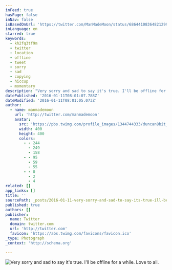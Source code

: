 ```yaml
---
inFeed: true
hasPage: false
inNav: false
isBasedOnUrl: 'https://twitter.com/ManMadeMoon/status/686441083648212992'
inLanguage: en
starred: true
keywords:
  - kh2fq3tf9m
  - twitter
  - location
  - offline
  - tweet
  - sorry
  - sad
  - copying
  - hiccup
  - momentary
description: "Very sorry and sad to say it's true. I'll be offline for a while. Love to all."
datePublished: '2016-01-11T08:01:07.788Z'
dateModified: '2016-01-11T08:01:05.073Z'
author:
  - name: manmademoon
    url: 'http://twitter.com/manmademoon'
    avatar:
      src: 'https://pbs.twimg.com/profile_images/1344744333/duncan8bit_400x400.jpg'
      width: 400
      height: 400
      colors:
        - - 244
          - 249
          - 158
        - - 95
          - 59
          - 55
        - - 0
          - 2
          - 4
related: []
app_links: []
title: ''
sourcePath: _posts/2016-01-11-very-sorry-and-sad-to-say-its-true-ill-be-offline-for-a-w.md
published: true
authors: []
publisher:
  name: Twitter
  domain: twitter.com
  url: 'http://twitter.com'
  favicon: 'https://abs.twimg.com/favicons/favicon.ico'
_type: Photograph
_context: 'http://schema.org'

---
```

![Very sorry and sad to say it's true&period; I'll be offline for a while&period; Love to all&period;](https://pbs.twimg.com/media/CYa6hjaWEAEzMMK.jpg:large)